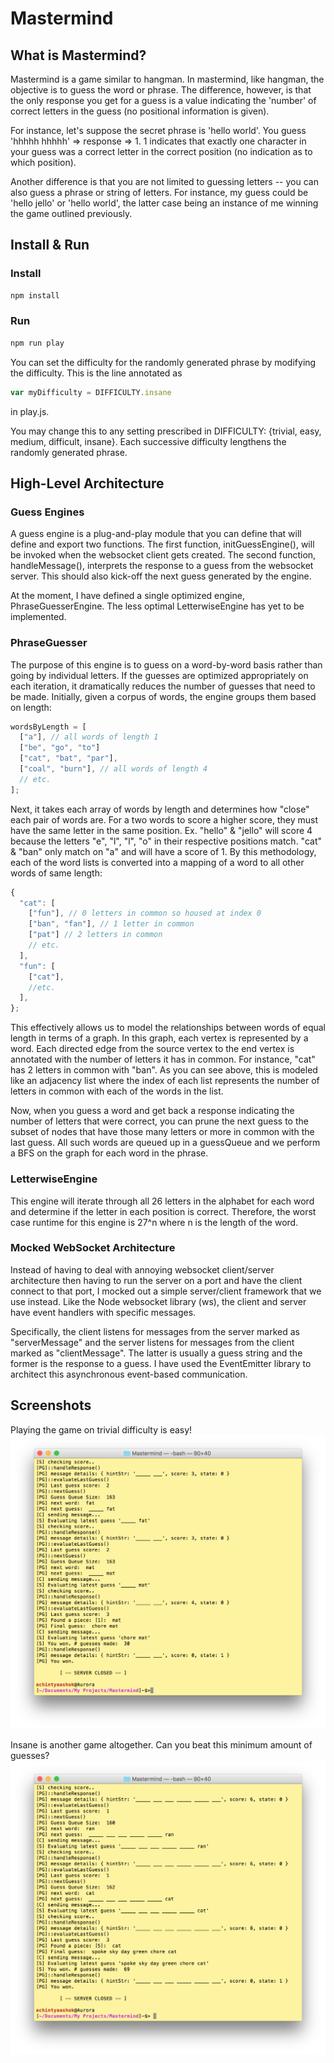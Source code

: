 # Mastermind

## What is Mastermind?
Mastermind is a game similar to hangman. In mastermind, like hangman, the objective is to guess the word or phrase. The difference, however, is that the only response you get for a guess is a value indicating the 'number' of correct letters in the guess (no positional information is given).

For instance, let's suppose the secret phrase is 'hello world'. You guess 'hhhhh hhhhh' => response => 1. 1 indicates that exactly one character in your guess was a correct letter in the correct position (no indication as to which position).

Another difference is that you are not limited to guessing letters -- you can also guess a phrase or string of letters. For instance, my guess could be 'hello jello' or 'hello world', the latter case being an instance of me winning the game outlined previously.

## Install & Run
### Install
```bash
npm install
```
### Run
```bash
npm run play
```
You can set the difficulty for the randomly generated phrase by modifying the difficulty. This is the line annotated as 
```javascript
var myDifficulty = DIFFICULTY.insane
```
in play.js.

You may change this to any setting prescribed in DIFFICULTY: {trivial, easy, medium, difficult, insane}. Each successive difficulty lengthens the randomly generated phrase.

## High-Level Architecture
### Guess Engines
A guess engine is a plug-and-play module that you can define that will define and export two functions. The first function, initGuessEngine(), will be invoked when the websocket client gets created. The second function, handleMessage(), interprets the response to a guess from the websocket server. This should also kick-off the next guess generated by the engine.

At the moment, I have defined a single optimized engine, PhraseGuesserEngine. The less optimal LetterwiseEngine has yet to be implemented.

### PhraseGuesser
The purpose of this engine is to guess on a word-by-word basis rather than going by individual letters. If the guesses are optimized appropriately on each iteration, it dramatically reduces the number of guesses that need to be made. Initially, given a corpus of words, the engine groups them based on length:

```javascript
wordsByLength = [
  ["a"], // all words of length 1
  ["be", "go", "to"]
  ["cat", "bat", "par"],
  ["coal", "burn"], // all words of length 4
  // etc.
];
```

Next, it takes each array of words by length and determines how "close" each pair of words are. For a two words to score a higher score, they must have the same letter in the same position. Ex. "hello" & "jello" will score 4 because the letters "e", "l", "l", "o" in their respective positions match. "cat" & "ban" only match on "a" and will have a score of 1. By this methodology, each of the word lists is converted into a mapping of a word to all other words of same length:
```javascript
{
  "cat": [
    ["fun"], // 0 letters in common so housed at index 0
    ["ban", "fan"], // 1 letter in common
    ["pat"] // 2 letters in common
    // etc.
  ],
  "fun": [
    ["cat"],
    //etc.
  ],
};
```
This effectively allows us to model the relationships between words of equal length in terms of a graph. In this graph, each vertex is represented by a word. Each directed edge from the source vertex to the end vertex is annotated with the number of letters it has in common. For instance, "cat" has 2 letters in common with "ban". As you can see above, this is modeled like an adjacency list where the index of each list represents the number of letters in common with each of the words in the list.

Now, when you guess a word and get back a response indicating the number of letters that were correct, you can prune the next guess to the subset of nodes that have those many letters or more in common with the last guess. All such words are queued up in a guessQueue and we perform a BFS on the graph for each word in the phrase.


### LetterwiseEngine
This engine will iterate through all 26 letters in the alphabet for each word and determine if the letter in each position is correct. Therefore, the worst case runtime for this engine is 27^n where n is the length of the word.

### Mocked WebSocket Architecture
Instead of having to deal with annoying websocket client/server architecture then having to run the server on a port and have the client connect to that port, I mocked out a simple server/client framework that we use instead. Like the Node websocket library (ws), the client and server have event handlers with specific messages.

Specifically, the client listens for messages from the server marked as "serverMessage" and the server listens for messages from the client marked as "clientMessage". The latter is usually a guess string and the former is the response to a guess. I have used the EventEmitter library to architect this asynchronous event-based communication.

## Screenshots
Playing the game on trivial difficulty is easy!
![alt text](https://github.com/AchintyaAshok/Mastermind/blob/master/img/easy.png)

Insane is another game altogether. Can you beat this minimum amount of guesses?
![alt text](https://github.com/AchintyaAshok/Mastermind/blob/master/img/insane.png)
